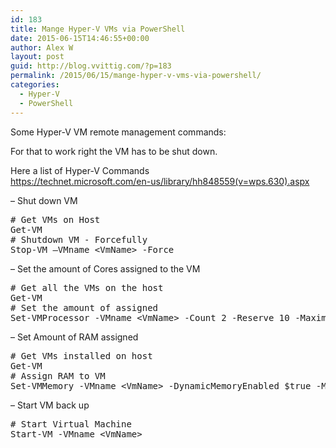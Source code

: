 ```yaml
---
id: 183
title: Mange Hyper-V VMs via PowerShell
date: 2015-06-15T14:46:55+00:00
author: Alex W
layout: post
guid: http://blog.vvittig.com/?p=183
permalink: /2015/06/15/mange-hyper-v-vms-via-powershell/
categories:
  - Hyper-V
  - PowerShell
---
```

Some Hyper-V VM remote management commands:
  
For that to work right the VM has to be shut down.

Here a list of Hyper-V Commands<a href="https://technet.microsoft.com/en-us/library/hh848559(v=wps.630).aspx" target="_blank"><br /> https://technet.microsoft.com/en-us/library/hh848559(v=wps.630).aspx</a>

&#8211; Shut down VM

<pre class="lang:ps decode:true"># Get VMs on Host
Get-VM
# Shutdown VM - Forcefully
Stop-VM –VMname &lt;VmName&gt; -Force</pre>

&#8211; Set the amount of Cores assigned to the VM

<pre class="lang:ps decode:true "># Get all the VMs on the host
Get-VM
# Set the amount of assigned 
Set-VMProcessor -VMname &lt;VmName&gt; -Count 2 -Reserve 10 -Maximum 75 -RelativeWeight 200</pre>

&#8211; Set Amount of RAM assigned

<pre class="lang:ps decode:true"># Get VMs installed on host
Get-VM
# Assign RAM to VM
Set-VMMemory -VMname &lt;VmName&gt; -DynamicMemoryEnabled $true -MinimumBytes 64MB -StartupBytes 256MB -MaximumBytes 2GB -Priority 80 -Buffer 25</pre>

&#8211; Start VM back up

<pre class="lang:ps decode:true "># Start Virtual Machine
Start-VM -VMname &lt;VmName&gt;</pre>

&nbsp;